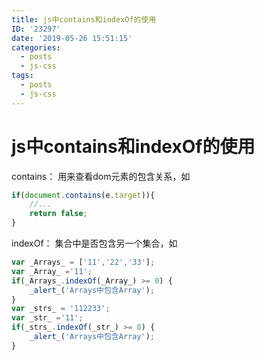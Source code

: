 ```yaml
---
title: js中contains和indexOf的使用
ID: '23297'
date: '2019-05-26 15:51:15'
categories:
  - posts
  - js-css
tags:
  - posts
  - js-css
---
```


# js中contains和indexOf的使用

contains： 用来查看dom元素的包含关系，如

``` js 
if(document.contains(e.target)){
    //...
    return false;
}
```

indexOf： 集合中是否包含另一个集合，如

``` js 
var _Arrays_ = ['11','22','33'];
var _Array_ ='11';
if(_Arrays_.indexOf(_Array_) >= 0) {
    _alert_('Arrays中包含Array');
}
var _strs_ = '112233';
var _str_ ='11';
if(_strs_.indexOf(_str_) >= 0) {
    _alert_('Arrays中包含Array');
}
```
 

